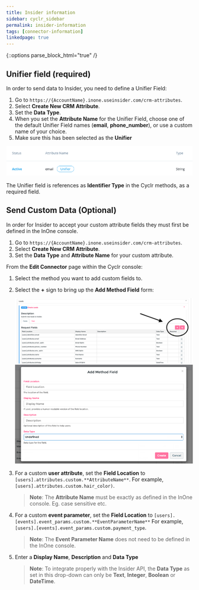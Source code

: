 ```yaml
---
title: Insider information
sidebar: cyclr_sidebar
permalink: insider-information
tags: [connector-information]
linkedpage: true
---
```

{::options parse_block_html="true" /}

<section class="card">

## Unifier field (required)

In order to send data to Insider, you need to define a Unifier Field:

1. Go to `https://{AccountName}.inone.useinsider.com/crm-attributes`.
2. Select **Create New CRM Attribute**.
3. Set the **Data Type**.
4. When you set the **Attribute Name** for the Unifier Field, choose one of the default Unifier Field names (**email**, **phone_number**), or use a custom name of your choice.
5. Make sure this has been selected as the **Unifier**

![unifier field](./images/insider_unifier.png)

The Unifier field is references as **Identifier Type** in the Cyclr methods, as a required field.

</section>
<section class="card">

## Send Custom Data (Optional)

In order for Insider to accept your custom attribute fields they must first be defined in the InOne console.

1. Go to `https://{AccountName}.inone.useinsider.com/crm-attributes`.
2. Select **Create New CRM Attribute**.
3. Set the **Data Type** and **Attribute Name** for your custom attribute.

From the **Edit Connector** page within the Cyclr console:

1. Select the method you want to add custom fields to.
2. Select the **+** sign to bring up the **Add Method Field** form:

   ![add custom field](./images/insider_add_cf.png)
   ![add custom field](./images/insider_cf_form.png)

3. For a custom **user attribute**, set the **Field Location** to `[users].attributes.custom.**AttributeName**`. For example, `[users].attributes.custom.hair_color)`.

   > **Note**: The **Attribute Name** must be exactly as defined in the InOne console. Eg. case sensitive etc.

4. For a custom **event parameter**, set the **Field Location** to `[users].[events].event_params.custom.**EventParameterName**` For example, `[users].[events].event_params.custom.payment_type`.

   > **Note**: The **Event Parameter Name** does not need to be defined in the InOne console.

5. Enter a **Display Name**, **Description** and **Data Type**

   > **Note**: To integrate properly with the Insider API, the **Data Type** as set in this drop-down can only be **Text**, **Integer**, **Boolean** or **DateTime**.

</section>
